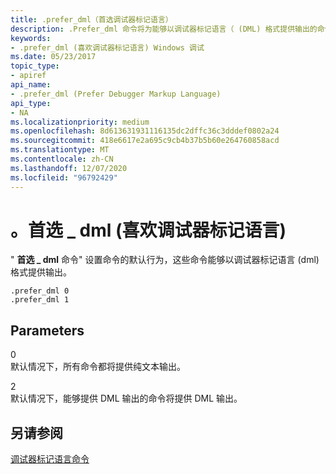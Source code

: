 ```yaml
---
title: .prefer_dml（首选调试器标记语言）
description: .Prefer_dml 命令将为能够以调试器标记语言（ (DML) 格式提供输出的命令设置默认行为。
keywords:
- .prefer_dml (喜欢调试器标记语言) Windows 调试
ms.date: 05/23/2017
topic_type:
- apiref
api_name:
- .prefer_dml (Prefer Debugger Markup Language)
api_type:
- NA
ms.localizationpriority: medium
ms.openlocfilehash: 8d613631931116135dc2dffc36c3dddef0802a24
ms.sourcegitcommit: 418e6617e2a695c9cb4b37b5b60e264760858acd
ms.translationtype: MT
ms.contentlocale: zh-CN
ms.lasthandoff: 12/07/2020
ms.locfileid: "96792429"
---
```

# <a name="prefer_dml-prefer-debugger-markup-language"></a>。首选 \_ dml (喜欢调试器标记语言) 


" **首选 \_ dml** 命令" 设置命令的默认行为，这些命令能够以调试器标记语言 (dml) 格式提供输出。

```dbgcmd
.prefer_dml 0
.prefer_dml 1
```

## <a name="span-idparametersspanspan-idparametersspanspan-idparametersspanparameters"></a><span id="Parameters"></span><span id="parameters"></span><span id="PARAMETERS"></span>Parameters


<span id="_______0"></span> 0  
默认情况下，所有命令都将提供纯文本输出。

<span id="_______1"></span> 2  
默认情况下，能够提供 DML 输出的命令将提供 DML 输出。

## <a name="span-idsee_alsospansee-also"></a><span id="see_also"></span>另请参阅


[调试器标记语言命令](debugger-markup-language-commands.md)

 

 






